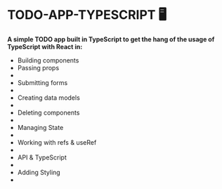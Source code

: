# TODO-APP-TYPESCRIPT 🖥️

**A simple TODO app built in TypeScript to get the hang of the usage of TypeScript with React in:**

<ul>
    <li>Building components</li>
    <li>Passing props<li>
    <li>Submitting forms<li>
    <li>Creating data models<li>
    <li>Deleting components<li>
    <li>Managing State<li>
    <li>Working with refs & useRef<li>
    <li>API & TypeScript<li>
    <li>Adding Styling<li>
</ul>

